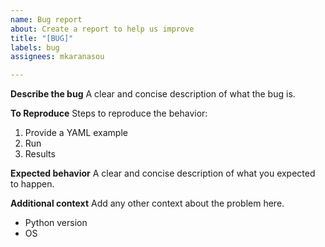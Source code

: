 ```yaml
---
name: Bug report
about: Create a report to help us improve
title: "[BUG]"
labels: bug
assignees: mkaranasou

---
```


**Describe the bug**
A clear and concise description of what the bug is.

**To Reproduce**
Steps to reproduce the behavior:
1. Provide a YAML example
2. Run
3. Results

**Expected behavior**
A clear and concise description of what you expected to happen.

**Additional context**
Add any other context about the problem here.
- Python version
- OS

